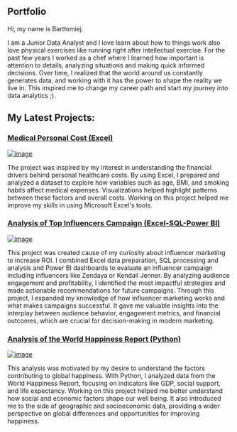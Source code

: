 ## Portfolio

Hi, my name is Bartłomiej.

I am a Junior Data Analyst and I love learn about how to things work also love physical exercises like running right after intellectual exercise. For the past few years I worked as a chef where I learned how important is attention to details, analyzing situations and making quick informed decisions.
Over time, I realized that the world around us constantly generates data, and working with it has the power to shape the reality we live in. This inspired me to change my career path and start my journey into data analytics ;).

## My Latest Projects:

### [Medical Personal Cost (Excel)](https://github.com/BartlomiejIT/Portfolio-Projects/tree/main/Analysis%20of%20Medical%20Personal%20Cost%20(Excel))

[![image](https://github.com/user-attachments/assets/f94c576c-722a-431e-a847-bb83b71c5e8f)](https://github.com/BartlomiejIT/Portfolio-Projects/tree/main/Analysis%20of%20Medical%20Personal%20Cost%20(Excel)) 

The project was inspired by my interest in understanding the financial drivers behind personal healthcare costs. By using Excel, I prepared and analyzed a dataset to explore how variables such as age, BMI, and smoking habits affect medical expenses. Visualizations helped highlight patterns between these factors and overall costs.
Working on this project helped me improve my skills in using Microsoft Excel's tools.

### [Analysis of Top Influencers Campaign (Excel-SQL-Power BI)](https://github.com/BartlomiejIT/Portfolio-Projects/tree/main/Analysis%20Top%20Influencers%20Campaign%20(Excel%20-%20SQL%20-%20Power%20BI))

[![image](https://github.com/user-attachments/assets/7bda1393-069c-4411-a410-fe771a265392)](https://github.com/BartlomiejIT/Portfolio-Projects/tree/main/Analysis%20Top%20Influencers%20Campaign%20(Excel%20-%20SQL%20-%20Power%20BI))

This project was created cause of my curiosity about influencer marketing to increase ROI. I combined Excel data preparation, SQL processing and analysis and Power BI dashboards to evaluate an influencer campaign including influencers like Zendaya or Kendall Jenner. By analyzing audience engagement and profitability, I identified the most impactful strategies and made actionable recommendations for future campaigns.
Through this project, I expanded my knowledge of how influencer marketing works and what makes campaigns successful. It gave me valuable insights into the interplay between audience behavior, engagement metrics, and financial outcomes, which are crucial for decision-making in modern marketing.

### [Analysis of the World Happiness Report (Python)](https://github.com/BartlomiejIT/Portfolio-Projects/tree/main/World%20Happiness%20Report%202024%20(Python))

[![image](https://github.com/user-attachments/assets/280cafb7-b7d0-4de2-8699-450cd0480648)](https://github.com/BartlomiejIT/Portfolio-Projects/tree/main/World%20Happiness%20Report%202024%20(Python))

This analysis was motivated by my desire to understand the factors contributing to global happiness. With Python, I analyzed data from the World Happiness Report, focusing on indicators like GDP, social support, and life expectancy. 
Working on this project helped me better understand how social and economic factors shape our well being. It also introduced me to the side of geographic and socioeconomic data, providing a wider perspective on global differences and opportunities for improving happiness.
